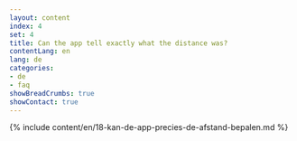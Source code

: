 ```yaml
---
layout: content
index: 4
set: 4
title: Can the app tell exactly what the distance was?
contentLang: en
lang: de
categories:
- de
- faq
showBreadCrumbs: true
showContact: true
---
```

{% include content/en/18-kan-de-app-precies-de-afstand-bepalen.md %}
